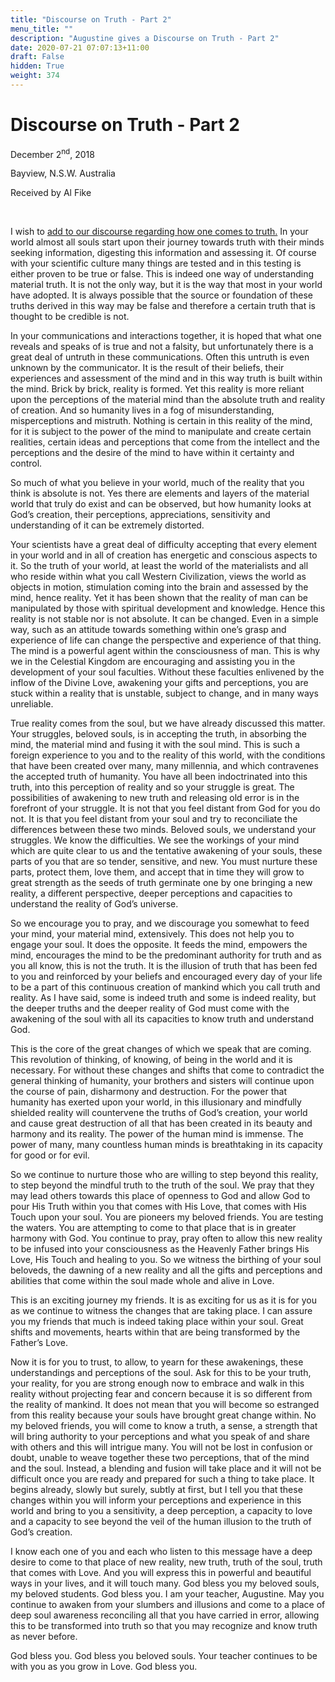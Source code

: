 ```yaml
---
title: "Discourse on Truth - Part 2"
menu_title: ""
description: "Augustine gives a Discourse on Truth - Part 2"
date: 2020-07-21 07:07:13+11:00
draft: False
hidden: True
weight: 374
---
```

# Discourse on Truth - Part 2

December 2<sup>nd</sup>, 2018

Bayview, N.S.W. Australia

Received by Al Fike

 

I wish to [add to our discourse regarding how one comes to truth.](/contemporary-messages/messages-sorted-year/messages-2018/all-truth-comes-from-the-soul-af-28-nov-2018/) In your world almost all souls start upon their journey towards truth with their minds seeking information, digesting this information and assessing it. Of course with your scientific culture many things are tested and in this testing is either proven to be true or false. This is indeed one way of understanding material truth. It is not the only way, but it is the way that most in your world have adopted. It is always possible that the source or foundation of these truths derived in this way may be false and therefore a certain truth that is thought to be credible is not.

In your communications and interactions together, it is hoped that what one reveals and speaks of is true and not a falsity, but unfortunately there is a great deal of untruth in these communications. Often this untruth is even unknown by the communicator. It is the result of their beliefs, their experiences and assessment of the mind and in this way truth is built within the mind. Brick by brick, reality is formed. Yet this reality is more reliant upon the perceptions of the material mind than the absolute truth and reality of creation. And so humanity lives in a fog of misunderstanding, misperceptions and mistruth. Nothing is certain in this reality of the mind, for it is subject to the power of the mind to manipulate and create certain realities, certain ideas and perceptions that come from the intellect and the perceptions and the desire of the mind to have within it certainty and control. 

So much of what you believe in your world, much of the reality that you think is absolute is not. Yes there are elements and layers of the material world that truly do exist and can be observed, but how humanity looks at God’s creation, their perceptions, appreciations, sensitivity and understanding of it can be extremely distorted. 

Your scientists have a great deal of difficulty accepting that every element in your world and in all of creation has energetic and conscious aspects to it. So the truth of your world, at least the world of the materialists and all who reside within what you call Western Civilization, views the world as objects in motion, stimulation coming into the brain and assessed by the mind, hence reality. Yet it has been shown that the reality of man can be manipulated by those with spiritual development and knowledge. Hence this reality is not stable nor is not absolute. It can be changed. Even in a simple way, such as an attitude towards something within one’s grasp and experience of life can change the perspective and experience of that thing. The mind is a powerful agent within the consciousness of man. This is why we in the Celestial Kingdom are encouraging and assisting you in the development of your soul faculties. Without these faculties enlivened by the inflow of the Divine Love, awakening your gifts and perceptions, you are stuck within a reality that is unstable, subject to change, and in many ways unreliable. 

True reality comes from the soul, but we have already discussed this matter. Your struggles, beloved souls, is in accepting the truth, in absorbing the mind, the material mind and fusing it with the soul mind. This is such a foreign experience to you and to the reality of this world, with the conditions that have been created over many, many  millennia, and which contravenes the accepted truth of humanity. You have all been indoctrinated into this truth, into this perception of reality and so your struggle is great. The possibilities of awakening to new truth and releasing old error is in the forefront of your struggle. It is not that you feel distant from God for you do not. It is that you feel distant from your soul and try to reconciliate the differences between these two minds. Beloved souls, we understand your struggles. We know the difficulties. We see the workings of your mind which are quite clear to us and the tentative awakening of your souls, these parts of you that are so tender, sensitive, and new. You must nurture these parts, protect them, love them, and accept that in time they will grow to great strength as the seeds of truth germinate one by one bringing a new reality, a different perspective, deeper perceptions and capacities to understand the reality of God’s universe. 

So we encourage you to pray, and we discourage you somewhat to feed your mind, your material mind, extensively. This does not help you to engage your soul. It does the opposite. It feeds the mind, empowers the mind, encourages the mind to be the predominant authority for truth and as you all know, this is not the truth. It is the illusion of truth that has been fed to you and reinforced by your beliefs and encouraged every day of your life to be a part of this continuous creation of mankind which you call truth and reality. As I have said, some is indeed truth and some is indeed reality, but the deeper truths and the deeper reality of God must come with the awakening of the soul with all its capacities to know truth and understand God.

This is the core of the great changes of which we speak that are coming. This revolution of thinking, of knowing, of being in the world and it is necessary. For without these changes and shifts that come to contradict the general thinking of humanity, your brothers and sisters will continue upon the course of pain, disharmony and destruction. For the power that humanity has exerted upon your world, in this illusionary and mindfully shielded reality will countervene the truths of God’s creation, your world and cause great destruction of all that has been created in its beauty and harmony and its reality. The power of the human mind is immense. The power of many, many countless human minds is breathtaking in its capacity for good or for evil. 

So we continue to nurture those who are willing to step beyond this reality, to step beyond the mindful truth to the truth of the soul. We pray that they may lead others towards this place of openness to God and allow God to pour His Truth within you that comes with His Love, that comes with His Touch upon your soul. You are pioneers my beloved friends. You are testing the waters. You are attempting to come to that place that is in greater harmony with God. You continue to pray, pray often to allow this new reality to be infused into your consciousness as the Heavenly Father brings His Love, His Touch and healing to you. So we witness the birthing of your soul beloveds, the dawning of a new reality and all the gifts and perceptions and abilities that come within the soul made whole and alive in Love.

This is an exciting journey my friends. It is as exciting for us as it is for you as we continue to witness the changes that are taking place. I can assure you my friends that much is indeed taking place within your soul. Great shifts and movements, hearts within that are being transformed by the Father’s Love. 

Now it is for you to trust, to allow, to yearn for these awakenings, these understandings and perceptions of the soul. Ask for this to be your truth, your reality, for you are strong enough now to embrace and walk in this reality without projecting fear and concern because it is so different from the reality of mankind. It does not mean that you will become so estranged from this reality because your souls have brought great change within. No my beloved friends, you will come to know a truth, a sense, a strength that will bring authority to your perceptions and what you speak of and share with others and this will intrigue many. You will not be lost in confusion or doubt, unable to weave together these two perceptions, that of the mind and the soul. Instead, a blending and fusion will take place and it will not be difficult once you are ready and prepared for such a thing to take place. It begins already, slowly but surely, subtly at first, but I tell you that these changes within you will inform your perceptions and experience in this world and bring to you a sensitivity, a deep perception, a capacity to love and a capacity to see beyond the veil of the human illusion to the truth of God’s creation. 

I know each one of you and each who listen to this message have a deep desire to come to that place of new reality, new truth, truth of the soul, truth that comes with Love. And you will express this in powerful and beautiful ways in your lives, and it will touch many. God bless you my beloved souls, my beloved students. God bless you. I am your teacher, Augustine. May you continue to awaken from your slumbers and illusions and come to a place of deep soul awareness reconciling all that you have carried in error, allowing this to be transformed into truth so that you may recognize and know truth as never before. 

God bless you. God bless you beloved souls. Your teacher continues to be with you as you grow in Love. God bless you.